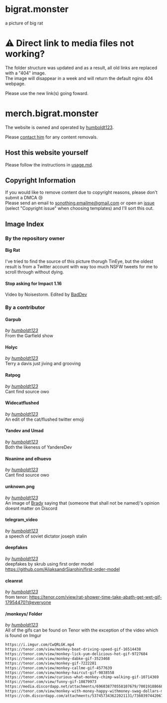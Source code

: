 # bigrat.monster

a picture of big rat

# ⚠ Direct link to media files not working?

The folder structure was updated and as a result, all old links are replaced with a "404" image.  
The image will disappear in a week and will return the default nginx 404 webpage.

Please use the new link(s) going foward.

# merch.bigrat.monster

The website is owned and operated by [humboldt123].

Please [contact him][email-skrub] for any content removals.

## Host this website yourself

Please follow the instructions in [usage.md].

## Copyright Information

If you would like to remove content due to copyright reasons, please don't submit a DMCA 😢  
Please send an email to [sonothing.emailme@gmail.com][email-copyright] or open an [issue] (select "Copyright issue" when choosing templates) and I'll sort this out.

## Image Index

### By the repository owner

#### Big Rat

I've tried to find the source of this picture thorugh TinEye, but the oldest result is from a Twitter account with way too much NSFW tweets for me to scroll through without dying.  

#### Stop asking for Impact 1.16

Video by Noisestorm. Edited by [BadDev]

### By a contributor

#### Garpub

*by [humboldt123]*  
From the Garfield show

#### Holyc

*by [humboldt123]*  
Terry a davis just jiving and grooving

#### Ratpog

*by [humboldt123]*  
Cant find source owo

#### Widecatflushed

*by [humboldt123]*  
An edit of the cat/flushed twitter emoji

#### Yandev and Umad

*by [humboldt123]*  
Both the likeness of YandereDev

#### Noanime and elhuevo

*by [humboldt123]*  
Cant find source owo

#### unknown.png

*by [humboldt123]*  
An image of [Brady] saying that (someone that shall not be named)'s opinion doesnt matter on Discord

#### telegram_video

*by [humboldt123]*  
a speech of soviet dictator joseph stalin

#### deepfakes

*by [humboldt123]*  
deepfakes by skrub using first order model https://github.com/AliaksandrSiarohin/first-order-model

#### cleanrat

*by [humboldt123]*  
from tenor: https://tenor.com/view/rat-shower-time-take-abath-get-wet-gif-17954470?@everyone

#### /monkeys/ Folder

*by [humboldt123]*  
All of the gifs can be found on Tenor with the exception of the video which is found on Imgur

```diff
https://i.imgur.com/CwQRLGK.mp4
https://tenor.com/view/monkey-boat-driving-speed-gif-16514438
https://tenor.com/view/monkey-lick-yum-delicious-hot-gif-9727684
https://tenor.com/view/monkey-dabke-gif-3523468
https://tenor.com/view/monkey-gif-7222281
https://tenor.com/view/monkey-callme-gif-4577639
https://tenor.com/view/monkey-haircut-gif-9838558
https://tenor.com/view/curious-what-monkey-chimp-walking-gif-10714369
https://tenor.com/view/funny-gif-10879973
https://media.discordapp.net/attachments/696038770558107679/700191886681309214/ShallowUnhealthyDeermouse-size_restricted.gif
https://tenor.com/view/monkey-with-money-happy-withmoney-swag-dollars-more-money-gif-14116367
https://cdn.discordapp.com/attachments/537457343622021131/736039744206798928/Monkey_Orange.gif"
```

<!-- Links in main parts -->
[usage.md]: usage.md
[email-copyright]: mailto:sonothing.emailme@gmail.com?subject=%5Bbigrat.monster%5D%20Copyright%20Issue
[email-skrub]: mailto:skrub@bigrat.monster
[issue]: https://github.com/ricoip/bigrat.monster/issues/new/choose
<!-- Users in credits -->
[BadDev]: https://github.com/StijnSimons
[Brady]: https://github.com/ZeroMemes
<!-- Contributors -->
[humboldt123]: https://github.com/humboldt123
